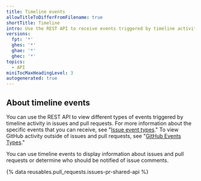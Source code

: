 ```yaml
---
title: Timeline events
allowTitleToDifferFromFilename: true
shortTitle: Timeline
intro: Use the REST API to receive events triggered by timeline activity in issues and pull requests.
versions:
  fpt: '*'
  ghes: '*'
  ghae: '*'
  ghec: '*'
topics:
  - API
miniTocMaxHeadingLevel: 3
autogenerated: true
---
```


## About timeline events

You can use the REST API to view different types of events triggered by timeline activity in issues and pull requests. For more information about the specific events that you can receive, see "[Issue event types](/developers/webhooks-and-events/issue-event-types)." To view GitHub activity outside of issues and pull requests, see "[GitHub Events Types](/developers/webhooks-and-events/github-event-types)."

You can use timeline events to display information about issues and pull requests or determine who should be notified of issue comments.

{% data reusables.pull_requests.issues-pr-shared-api %}


<!-- Content after this section is automatically generated -->
